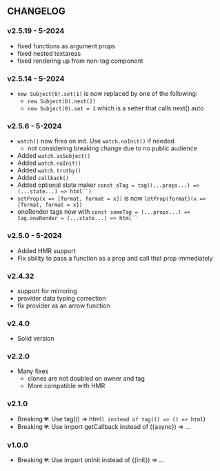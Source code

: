 ## CHANGELOG

### v2.5.19 - 5-2024
- fixed functions as argument props
- fixed nested textareas
- fixed rendering up from non-tag component

### v2.5.14 - 5-2024
- `new Subject(0).set(1)` is now replaced by one of the following:
  - `new Subject(0).next(2)`
  - `new Subject(0).set = 1` which is a setter that calls next() auto

### v2.5.6 - 5-2024
- `watch()` now fires on init. Use `watch.noInit()` if needed
  - not considering breaking change due to no public audience
- Added `watch.asSubject()`
- Added `watch.noInit()`
- Added `watch.truthy()`
- Added `callback()`
- Added optional state maker `const aTag = tag((...props...) => (...state...) => html``)`
- `setProp(x => [format, format = x])` is now `letProp(format)(x => [format, format = x])`
- oneRender tags now with `const someTag = (...props...) => tag.oneRender = (...state...) => html`` `

### v2.5.0 - 5-2024
- Added HMR support
- Fix ability to pass a function as a prop and call that prop immediately

### v2.4.32
- support for mirroring
- provider data typing correction
- fix provider as an arrow function

### v2.4.0
- Solid version

### v2.2.0
- Many fixes
  - clones are not doubled on owner and tag
  - More compatible with HMR

### v2.1.0
- Breaking 💔: Use tag(() => html``) instead of tag(() => () => html``)
- Breaking 💔: Use import getCallback instead of ({async}) => ...

### v1.0.0
- Breaking 💔: Use import onInit instead of ({init}) => ...
